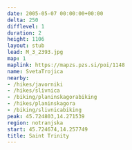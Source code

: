 ```yaml
---
date: 2005-05-07 00:00:00+00:00
delta: 250
difflevel: 1
duration: 2
height: 1106
layout: stub
lead: M_3_2393.jpg
map: 1
maplink: https://mapzs.pzs.si/poi/1148
name: SvetaTrojica
nearby:
- /hikes/javorniki
- /hikes/slivnica
- /biking/planinskagorabiking
- /hikes/planinskagora
- /biking/slivnicabiking
peak: 45.724803,14.271539
region: notranjska
start: 45.724674,14.257749
title: Saint Trinity
---
```

